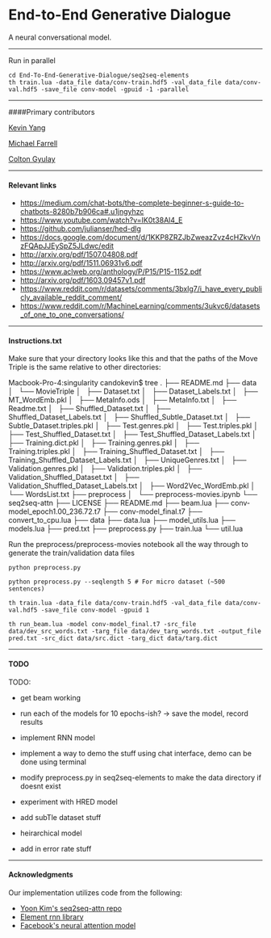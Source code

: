 # End-to-End Generative Dialogue

 A neural conversational model.

____

Run in parallel
	
	cd End-To-End-Generative-Dialogue/seq2seq-elements
	th train.lua -data_file data/conv-train.hdf5 -val_data_file data/conv-val.hdf5 -save_file conv-model -gpuid -1 -parallel


----
####Primary contributors

[Kevin Yang](https://github.com/kyang01)

[Michael Farrell](https://github.com/michaelfarrell76)

[Colton Gyulay](https://github.com/cgyulay)

----
#### Relevant links

- https://medium.com/chat-bots/the-complete-beginner-s-guide-to-chatbots-8280b7b906ca#.u1jngyhzc
- https://www.youtube.com/watch?v=IK0t38Al4_E
- https://github.com/julianser/hed-dlg
- https://docs.google.com/document/d/1KKP8ZRZJbZweazZvz4cHZkvVnzFQApJJEySpZ5JLdwc/edit
- http://arxiv.org/pdf/1507.04808.pdf
- http://arxiv.org/pdf/1511.06931v6.pdf
- https://www.aclweb.org/anthology/P/P15/P15-1152.pdf
- http://arxiv.org/pdf/1603.09457v1.pdf
- https://www.reddit.com/r/datasets/comments/3bxlg7/i_have_every_publicly_available_reddit_comment/
- https://www.reddit.com/r/MachineLearning/comments/3ukvc6/datasets_of_one_to_one_conversations/

----
#### Instructions.txt

Make sure that your directory looks like this and that the paths of the Move Triple is the same relative to other directories:



Macbook-Pro-4:singularity candokevin$ tree
	.
	├── README.md
	├── data
	│   └── MovieTriple
	│       ├── Dataset.txt
	│       ├── Dataset_Labels.txt
	│       ├── MT_WordEmb.pkl
	│       ├── MetaInfo.ods
	│       ├── MetaInfo.txt
	│       ├── Readme.txt
	│       ├── Shuffled_Dataset.txt
	│       ├── Shuffled_Dataset_Labels.txt
	│       ├── Shuffled_Subtle_Dataset.txt
	│       ├── Subtle_Dataset.triples.pkl
	│       ├── Test.genres.pkl
	│       ├── Test.triples.pkl
	│       ├── Test_Shuffled_Dataset.txt
	│       ├── Test_Shuffled_Dataset_Labels.txt
	│       ├── Training.dict.pkl
	│       ├── Training.genres.pkl
	│       ├── Training.triples.pkl
	│       ├── Training_Shuffled_Dataset.txt
	│       ├── Training_Shuffled_Dataset_Labels.txt
	│       ├── UniqueGenres.txt
	│       ├── Validation.genres.pkl
	│       ├── Validation.triples.pkl
	│       ├── Validation_Shuffled_Dataset.txt
	│       ├── Validation_Shuffled_Dataset_Labels.txt
	│       ├── Word2Vec_WordEmb.pkl
	│       └── WordsList.txt
	├── preprocess
	│   └── preprocess-movies.ipynb
	└── seq2seq-attn
	    ├── LICENSE
	    ├── README.md
	    ├── beam.lua
	    ├── conv-model_epoch1.00_236.72.t7
	    ├── conv-model_final.t7
	    ├── convert_to_cpu.lua
	    ├── data
	    ├── data.lua
	    ├── model_utils.lua
	    ├── models.lua
	    ├── pred.txt
	    ├── preprocess.py
	    ├── train.lua
	    └── util.lua


Run the preprocess/preprocess-movies notebook all the way through to generate the train/validation data files

	python preprocess.py

	python preprocess.py --seqlength 5 # For micro dataset (~500 sentences)

	th train.lua -data_file data/conv-train.hdf5 -val_data_file data/conv-val.hdf5 -save_file conv-model -gpuid 1

	th run_beam.lua -model conv-model_final.t7 -src_file data/dev_src_words.txt -targ_file data/dev_targ_words.txt -output_file pred.txt -src_dict data/src.dict -targ_dict data/targ.dict
----
#### TODO

TODO:

- get beam working
- run each of the models for 10 epochs-ish? -> save the model, record results
- implement RNN model

- implement a way to demo the stuff using chat interface, demo can be done using terminal
- modify preprocess.py in seq2seq-elements to make the data directory if doesnt exist
- experiment with HRED model


- add subTle dataset stuff
- heirarchical model 
- add in error rate stuff

----
#### Acknowledgments

Our implementation utilizes code from the following:

* [Yoon Kim's seq2seq-attn repo](https://github.com/harvardnlp/seq2seq-attn)
* [Element rnn library](https://github.com/Element-Research/rnn)
* [Facebook's neural attention model](https://github.com/facebook/NAMAS)
